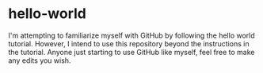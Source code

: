 # hello-world
I'm attempting to familiarize myself with GitHub by following the hello world tutorial.
However, I intend to use this repository beyond the instructions in the tutorial. Anyone just starting to use GitHub like myself, feel free to make any edits you wish.
